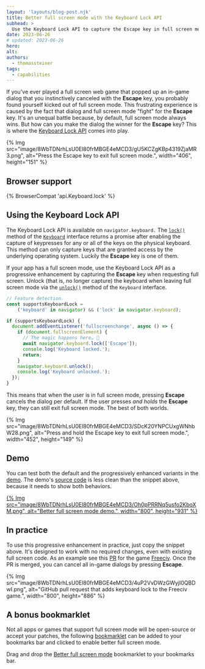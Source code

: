 ```yaml
---
layout: 'layouts/blog-post.njk'
title: Better full screen mode with the Keyboard Lock API
subhead: >
  Use the Keyboard Lock API to capture the Escape key in full screen mode.
date: 2023-06-26
# updated: 2023-06-26
hero:
alt:
authors:
  - thomassteiner
tags:
  - capabilities
---
```


If you've ever played a full screen web game that popped up an in-game dialog
that you instinctively canceled with the **Escape** key, you probably found
yourself kicked out of full screen mode.
This frustrating experience is caused by the fact that dialog and full screen
mode "fight" for the **Escape** key. It's an unequal battle because, by default,
full screen mode always wins. But how can you make the dialog the winner for the
**Escape** key? This is where the [Keyboard Lock
API](/articles/keyboard-lock/) comes into play.

{% Img src="image/8WbTDNrhLsU0El80frMBGE4eMCD3/gU5KCZgKBp4319ZjaMR3.png", alt="Press the Escape key to exit full screen mode.", width="406", height="151" %}

## Browser support

{% BrowserCompat 'api.Keyboard.lock' %}

## Using the Keyboard Lock API

The Keyboard Lock API is available on `navigator.keyboard.` The
[`lock()`](https://developer.mozilla.org/docs/Web/API/Keyboard/lock) method of
the [`Keyboard`](https://developer.mozilla.org/docs/Web/API/Keyboard) interface
returns a promise after enabling the capture of keypresses for any or all of the
keys on the physical keyboard. This method can only capture keys that are
granted access by the underlying operating system. Luckily the **Escape** key is
one of them.

If your app has a full screen mode, use the Keyboard Lock API as a progressive
enhancement by capturing the **Escape** key when requesting full screen. Unlock
(that is, no longer capture) the keyboard when leaving full screen mode via the
[`unlock()`](https://developer.mozilla.org/docs/Web/API/Keyboard/unlock) method
of the `Keyboard` interface.

```js
// Feature detection.
const supportsKeyboardLock =
    ('keyboard' in navigator) && ('lock' in navigator.keyboard);

if (supportsKeyboardLock) {
  document.addEventListener('fullscreenchange', async () => {
    if (document.fullscreenElement) {
      // The magic happens here… 🦄
      await navigator.keyboard.lock(['Escape']);
      console.log('Keyboard locked.');
      return;
    }
    navigator.keyboard.unlock();
    console.log('Keyboard unlocked.');
  });
}
```

This means that when the user is in full screen mode, pressing **Escape**
cancels the dialog per default. If the user presses _and holds_ the **Escape**
key, they can still exit full screen mode. The best of both worlds.

{% Img src="image/8WbTDNrhLsU0El80frMBGE4eMCD3/SDcK20YNPCUxgWNhbW28.png", alt="Press and hold the Escape key to exit full screen mode.", width="452", height="149" %}

## Demo

You can test both the default and the progressively enhanced variants in the
[demo](https://fullscreen-keyboard-lock.glitch.me/). The demo's [source
code](https://glitch.com/edit/#!/fullscreen-keyboard-lock) is less clean than
the snippet above, because it needs to show both behaviors.

<a href="https://fullscreen-keyboard-lock.glitch.me/">{% Img src="image/8WbTDNrhLsU0El80frMBGE4eMCD3/Oh0pPRRNq5usfo2KboXM.png", alt="Better full screen mode demo.", width="800", height="931" %}</a>

## In practice

To use this progressive enhancement in practice, just copy the snippet above.
It's designed to work with no required changes, even with existing full screen
code. As an example see this
[PR](https://github.com/Lexxie9952/fcw.org-server/pull/204) for the game
[Freeciv](https://www.freecivweb.org/). Once the PR is merged, you can cancel
all in-game dialogs by pressing **Escape**.

{% Img src="image/8WbTDNrhLsU0El80frMBGE4eMCD3/4uP2VvDWzGWyjI0QBDwI.png", alt="GitHub pull request that adds keyboard lock to the Freeciv game.", width="800", height="886" %}

## A bonus bookmarklet

Not all apps or games that support full screen mode will be open-source or
accept your patches, the following
[bookmarklet](https://en.wikipedia.org/wiki/Bookmarklet) can be added to your
bookmarks bar and clicked to enable better full screen mode.

Drag and drop the <a href="javascript:(function()%7Bconst%20supportsKeyboardLock%20%3D%20('keyboard'%20in%20navigator)%20%26%26%20('lock'%20in%20navigator.keyboard)%3B%0Aif%20(supportsKeyboardLock)%20%7B%0A%20%20document.addEventListener('fullscreenchange'%2C%20async%20()%20%3D%3E%20%7B%0A%20%20%20%20if%20(document.fullscreenElement)%20%7B%0A%20%20%20%20%20%20await%20navigator.keyboard.lock(%5B'Escape'%5D)%3B%20%20%20%20%20%20%20%20%0A%20%20%20%20%20%20return%3B%20%0A%20%20%20%20%7D%0A%20%20%20%20navigator.keyboard.unlock()%3B%0A%20%20%7D)%3B%0A%7D%7D)()%3B">Better full screen mode</a> bookmarklet to your bookmarks bar.
